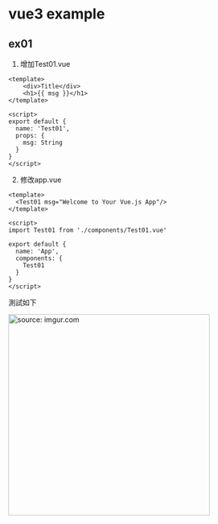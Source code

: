 # vue3 example

## ex01

1. 增加Test01.vue

```
<template>
    <div>Title</div>
    <h1>{{ msg }}</h1>
</template>

<script>
export default {
  name: 'Test01',
  props: {
    msg: String
  }
}
</script>

```

2. 修改app.vue

```
<template>
  <Test01 msg="Welcome to Your Vue.js App"/>
</template>

<script>
import Test01 from './components/Test01.vue'

export default {
  name: 'App',
  components: {
    Test01
  }
}
</script>
```

測試如下

<a href="https://imgur.com/hRZ4VQi"><img src="https://i.imgur.com/hRZ4VQi.png" title="source: imgur.com" width="400px" /></a>